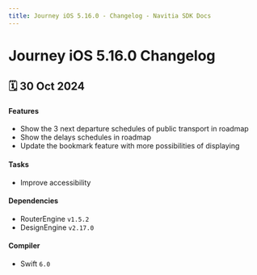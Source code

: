```yaml
---
title: Journey iOS 5.16.0 - Changelog - Navitia SDK Docs
---
```


# Journey iOS 5.16.0 Changelog

<h2>🗓 30 Oct 2024</h2>

#### Features
- Show the 3 next departure schedules of public transport in roadmap
- Show the delays schedules in roadmap
- Update the bookmark feature with more possibilities of displaying 

#### Tasks
- Improve accessibility

#### Dependencies
 - RouterEngine `v1.5.2`
 - DesignEngine `v2.17.0`

#### Compiler
-  Swift  `6.0`